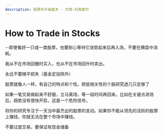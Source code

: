 ```yaml
---
description: 股票作手操盘术 - 杰西·利弗莫尔
---
```


# How to Trade in Stocks

--即使看好一只或一类股票，也要耐心等待它涨势起来后再入场，不要在横盘中消耗。

我从不在市场回撤时买入，也从不在市场回升时卖出。

永远不要摊平损失（基金定投除外）

股票就像人一样，有自己的特点和个性。把低相关性的个股研究透几只足够了

如果一笔交易做起来不舒服，立马离场，等一段时间再回来。比如在关键点进场后，趋势没有很快开启，这是一个危险信号。

将你的研究专注于一天当中最杰出的股票的变动。如果你不能从领先的活跃的股票上赚钱，你就无法在整个市场中赚钱。

不要过度交易，要保证有现金储备

